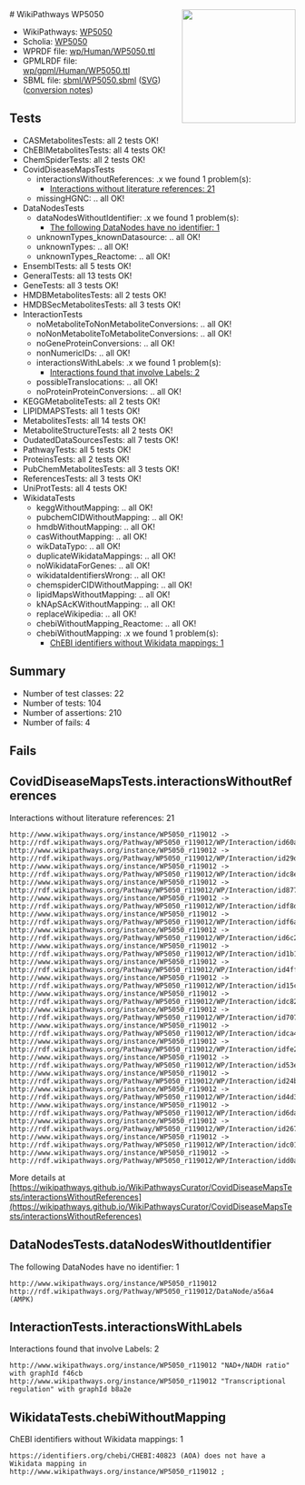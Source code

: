 <img style="float: right; width: 200px" src="../logo.png" />
# WikiPathways WP5050

* WikiPathways: [WP5050](https://identifiers.org/wikipathways:WP5050)
* Scholia: [WP5050](https://scholia.toolforge.org/wikipathways/WP5050)
* WPRDF file: [wp/Human/WP5050.ttl](../wp/Human/WP5050.ttl)
* GPMLRDF file: [wp/gpml/Human/WP5050.ttl](../wp/gpml/Human/WP5050.ttl)
* SBML file: [sbml/WP5050.sbml](../sbml/WP5050.sbml) ([SVG](../sbml/WP5050.svg)) ([conversion notes](../sbml/WP5050.txt))

## Tests
* CASMetabolitesTests: all 2 tests OK!
* ChEBIMetabolitesTests: all 4 tests OK!
* ChemSpiderTests: all 2 tests OK!
* CovidDiseaseMapsTests
    * interactionsWithoutReferences: .x we found 1 problem(s):
        * [Interactions without literature references: 21](#9701cd01)
    * missingHGNC: .. all OK!
* DataNodesTests
    * dataNodesWithoutIdentifier: .x we found 1 problem(s):
        * [The following DataNodes have no identifier: 1](#d2d32fa0)
    * unknownTypes_knownDatasource: .. all OK!
    * unknownTypes: .. all OK!
    * unknownTypes_Reactome: .. all OK!
* EnsemblTests: all 5 tests OK!
* GeneralTests: all 13 tests OK!
* GeneTests: all 3 tests OK!
* HMDBMetabolitesTests: all 2 tests OK!
* HMDBSecMetabolitesTests: all 3 tests OK!
* InteractionTests
    * noMetaboliteToNonMetaboliteConversions: .. all OK!
    * noNonMetaboliteToMetaboliteConversions: .. all OK!
    * noGeneProteinConversions: .. all OK!
    * nonNumericIDs: .. all OK!
    * interactionsWithLabels: .x we found 1 problem(s):
        * [Interactions found that involve Labels: 2](#630d2679)
    * possibleTranslocations: .. all OK!
    * noProteinProteinConversions: .. all OK!
* KEGGMetaboliteTests: all 2 tests OK!
* LIPIDMAPSTests: all 1 tests OK!
* MetabolitesTests: all 14 tests OK!
* MetaboliteStructureTests: all 2 tests OK!
* OudatedDataSourcesTests: all 7 tests OK!
* PathwayTests: all 5 tests OK!
* ProteinsTests: all 2 tests OK!
* PubChemMetabolitesTests: all 3 tests OK!
* ReferencesTests: all 3 tests OK!
* UniProtTests: all 4 tests OK!
* WikidataTests
    * keggWithoutMapping: .. all OK!
    * pubchemCIDWithoutMapping: .. all OK!
    * hmdbWithoutMapping: .. all OK!
    * casWithoutMapping: .. all OK!
    * wikDataTypo: .. all OK!
    * duplicateWikidataMappings: .. all OK!
    * noWikidataForGenes: .. all OK!
    * wikidataIdentifiersWrong: .. all OK!
    * chemspiderCIDWithoutMapping: .. all OK!
    * lipidMapsWithoutMapping: .. all OK!
    * kNApSAcKWithoutMapping: .. all OK!
    * replaceWikipedia: .. all OK!
    * chebiWithoutMapping_Reactome: .. all OK!
    * chebiWithoutMapping: .x we found 1 problem(s):
        * [ChEBI identifiers without Wikidata mappings: 1](#a8d554cd)


## Summary

* Number of test classes: 22
* Number of tests: 104
* Number of assertions: 210
* Number of fails: 4

## Fails

<a name="9701cd01" />

## CovidDiseaseMapsTests.interactionsWithoutReferences

Interactions without literature references: 21
```
http://www.wikipathways.org/instance/WP5050_r119012 -> http://rdf.wikipathways.org/Pathway/WP5050_r119012/WP/Interaction/id60a1addd
http://www.wikipathways.org/instance/WP5050_r119012 -> http://rdf.wikipathways.org/Pathway/WP5050_r119012/WP/Interaction/id29d312c7
http://www.wikipathways.org/instance/WP5050_r119012 -> http://rdf.wikipathways.org/Pathway/WP5050_r119012/WP/Interaction/idc8e1f560
http://www.wikipathways.org/instance/WP5050_r119012 -> http://rdf.wikipathways.org/Pathway/WP5050_r119012/WP/Interaction/id87782a34
http://www.wikipathways.org/instance/WP5050_r119012 -> http://rdf.wikipathways.org/Pathway/WP5050_r119012/WP/Interaction/idf8dd430
http://www.wikipathways.org/instance/WP5050_r119012 -> http://rdf.wikipathways.org/Pathway/WP5050_r119012/WP/Interaction/idf6afc27c
http://www.wikipathways.org/instance/WP5050_r119012 -> http://rdf.wikipathways.org/Pathway/WP5050_r119012/WP/Interaction/id6c2c2418
http://www.wikipathways.org/instance/WP5050_r119012 -> http://rdf.wikipathways.org/Pathway/WP5050_r119012/WP/Interaction/id1b142cc
http://www.wikipathways.org/instance/WP5050_r119012 -> http://rdf.wikipathways.org/Pathway/WP5050_r119012/WP/Interaction/id4ff44499
http://www.wikipathways.org/instance/WP5050_r119012 -> http://rdf.wikipathways.org/Pathway/WP5050_r119012/WP/Interaction/id15cbf426
http://www.wikipathways.org/instance/WP5050_r119012 -> http://rdf.wikipathways.org/Pathway/WP5050_r119012/WP/Interaction/idc82c6c3
http://www.wikipathways.org/instance/WP5050_r119012 -> http://rdf.wikipathways.org/Pathway/WP5050_r119012/WP/Interaction/id707aea68
http://www.wikipathways.org/instance/WP5050_r119012 -> http://rdf.wikipathways.org/Pathway/WP5050_r119012/WP/Interaction/idca428336
http://www.wikipathways.org/instance/WP5050_r119012 -> http://rdf.wikipathways.org/Pathway/WP5050_r119012/WP/Interaction/idfe2c3716
http://www.wikipathways.org/instance/WP5050_r119012 -> http://rdf.wikipathways.org/Pathway/WP5050_r119012/WP/Interaction/id53e6afbb
http://www.wikipathways.org/instance/WP5050_r119012 -> http://rdf.wikipathways.org/Pathway/WP5050_r119012/WP/Interaction/id24b0dfb7
http://www.wikipathways.org/instance/WP5050_r119012 -> http://rdf.wikipathways.org/Pathway/WP5050_r119012/WP/Interaction/id4d3f712f
http://www.wikipathways.org/instance/WP5050_r119012 -> http://rdf.wikipathways.org/Pathway/WP5050_r119012/WP/Interaction/id6da80b88
http://www.wikipathways.org/instance/WP5050_r119012 -> http://rdf.wikipathways.org/Pathway/WP5050_r119012/WP/Interaction/id26741faa
http://www.wikipathways.org/instance/WP5050_r119012 -> http://rdf.wikipathways.org/Pathway/WP5050_r119012/WP/Interaction/idc017a309
http://www.wikipathways.org/instance/WP5050_r119012 -> http://rdf.wikipathways.org/Pathway/WP5050_r119012/WP/Interaction/idd0ae4e23
```

More details at [https://wikipathways.github.io/WikiPathwaysCurator/CovidDiseaseMapsTests/interactionsWithoutReferences](https://wikipathways.github.io/WikiPathwaysCurator/CovidDiseaseMapsTests/interactionsWithoutReferences)

<a name="d2d32fa0" />

## DataNodesTests.dataNodesWithoutIdentifier

The following DataNodes have no identifier: 1
```
http://www.wikipathways.org/instance/WP5050_r119012 http://rdf.wikipathways.org/Pathway/WP5050_r119012/DataNode/a56a4 (AMPK)
```

<a name="630d2679" />

## InteractionTests.interactionsWithLabels

Interactions found that involve Labels: 2
```
http://www.wikipathways.org/instance/WP5050_r119012 "NAD+/NADH ratio" with graphId f46cb
http://www.wikipathways.org/instance/WP5050_r119012 "Transcriptional
regulation" with graphId b8a2e
```

<a name="a8d554cd" />

## WikidataTests.chebiWithoutMapping

ChEBI identifiers without Wikidata mappings: 1
```
https://identifiers.org/chebi/CHEBI:40823 (AOA) does not have a Wikidata mapping in http://www.wikipathways.org/instance/WP5050_r119012 ; 
```

